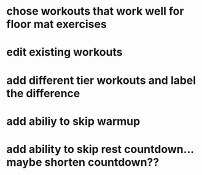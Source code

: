 # chose workouts that work well for floor mat exercises
# edit existing workouts 
# add different tier workouts and label the difference
# add abiliy to skip warmup
# add ability to skip rest countdown... maybe shorten countdown??
